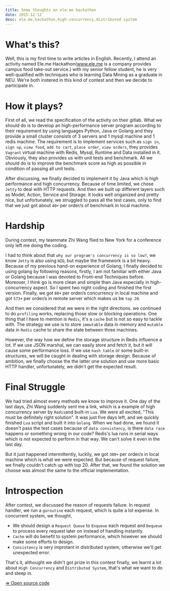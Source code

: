 ```yaml
---
title: Some thoughts on ele.me hackathon
date: 2015-12-12
desc: ele.me,hackathon,high-concurrency,distributed system
---
```


# What's this?
Well, this is my first time to write articles in English. Recently, I attend an activity named Ele.me Hackathon(www.ele.me is a company provides campus food take-out service.) with
my senior fellow student, he is very well-qualified with techniques who is learning Data Mining as a graduate in NEU. We're both instered in this kind of contest and then we 
decide to participate in.

<!-- more -->

# How it plays?
First of all, we read the specification of the activity on their gitlab. What we should do is to develop an high-performance server program according to their requirement by using 
languages Python, Java or Golang and they provide a small cluster consists of 3 servers and 1 mysql machine and 1 redis machine. The requirement is to implement services such as ``sign in``, ``sign up``, ``view food``, ``add to cart``, ``place order``, ``view orders``, they provides
``Vagrant`` virtual machine with Redis, Mysql, Runtime and Data installed in it. Obviously, they also provides us with unit tests and benchmark. All we should do is to improve
the benchmark score as high as possible in condition of passing all unit tests.

After discussing, we finally decided to implement it by Java which is high performance and high concurrency. Because of time limited, we chose ``Jetty`` to deal with HTTP
requests. And then we built up different layers such as Model, Action, Service and Storage. It looks well origanized and pretty nice, but unfortunately, we struggled to pass all the test cases, only to find that we just got about ``40+`` per order/s of benchmark in local machine.

# Hardship
During contest, my teammate Zhi Wang flied to New York for a conference only left me doing the coding.

I had to think about that ``why our program's concurrency is so low?``, we know ``Jetty`` is also using ``NIO``, but maybe the framework is a bit heavy. Because of my previous hand-on experience of Golang, I finally decided to using golang by following reasons, firstly, I am not familiar with either  Java or Golang because I was devoted to Front-end Techniques before. Moreover, I think go is more clean and simple than Java especially in high-concurrency aspect. So I spent two night coding and finished the first version. Finally, we got ``80+`` per order/s concurrency in local machine and got ``573+`` per order/s in remote server which makes us be ``top 20``.

And then we considered that we were in the right directions. we continued to do ``profiling`` works, replacing those slow or blocking operations. One thing that I have to mention is ``Redis``, it's a ``cache`` but is not so easy to tackle with. The strategy we use is to store ``immutable`` data in memory and ``mutable`` data in ``Redis`` cache to share the state between three machines. 

However, the way how we define the storage structure in Redis influence a lot. If we use JSON marshal, we can easily store and fetch it, but it will cause some performance loss. If we use ``hash table`` or some built-in structures, we will be caught in dealing with storage design. Because of ambition, we finally choose the the latter one solution and use more basic HTTP handler, unfortunately, we didn't get the expected result.


# Final Struggle
We had tried almost every methods we know to improve it. One day of the last days, Zhi Wang suddenly sent me a link, which is a example of high concurrency server by ``Redis``and built-in ``Lua``. We were all excited, "This must be definitely right solution". It was just five days left, and we quickly finished ``Lua`` script and built it into ``Golang``. When we had done, we found it doesn't pass the test cases because of ``data consistency``, is there ``data race`` happens or something wrong in our code? Redis's lua runs in serial ways which is not expected to perform in that way. We can't solve it even in the last day. 

But it just happened intermittently, luckily, we got ``300+`` per order/s in local machine which is what we were expected. But because of request failure, we finally couldn't catch up with top 20. After that, we found the solution we choose was almost the same to the official implementation.

# Introspection
After contest, we discussed the reason of requests failure. In request handler, we run a ``goroutine`` each request, which is quite a lot expense.
In concurrent system, we thought,

* We should design a ``Request Queue`` to ``Enqueue`` each request and ``Dequeue`` to process every request later on instead of handling instantly.
* ``Cache`` will do benefit to system performance, which however we should make some efforts to design.
* ``Consistency`` is very improtant in distributed system, otherwise we'll get unexpected error.

That's it, althought we didn't got prize in this contest finally, we learnt a lot about ``High Concurrency`` and ``Distributed System``, that's what we want to do and steep in.


[=> Open source code ](https://github.com/ele828/eleme-hackathon)